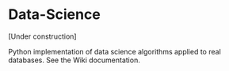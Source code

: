 # Data-Science

[Under construction]

Python implementation of data science algorithms applied to real databases. 
See the Wiki documentation.
